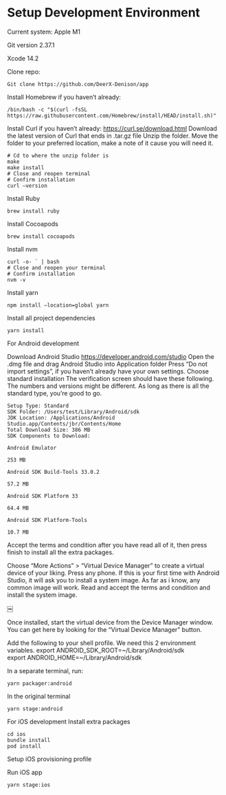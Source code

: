# Setup Development Environment

Current system: Apple M1

Git version 2.37.1

Xcode 14.2

Clone repo:

```
Git clone https://github.com/DeerX-Denison/app
```

Install Homebrew if you haven’t already:

```
/bin/bash -c "$(curl -fsSL https://raw.githubusercontent.com/Homebrew/install/HEAD/install.sh)"
```

Install Curl if you haven’t already:
https://curl.se/download.html
Download the latest version of Curl that ends in .tar.gz file
Unzip the folder.
Move the folder to your preferred location, make a note of it cause you will need it.

```
# Cd to where the unzip folder is
make
make install
# Close and reopen terminal
# Confirm installation
curl —version
```

Install Ruby

```
brew install ruby
```

Install Cocoapods

```
brew install cocoapods
```

Install nvm

```
curl -o- ` | bash
# Close and reopen your terminal
# Confirm installation
nvm -v
```

Install yarn

```
npm install —location=global yarn
```

Install all project dependencies

```
yarn install
```

For Android development

Download Android Studio
https://developer.android.com/studio
Open the .dmg file and drag Android Studio into Application folder
Press “Do not import settings”, if you haven’t already have your own settings.
Choose standard installation
The verification screen should have these following. The numbers and versions might be different. As long as there is all the standard type, you’re good to go.

```
Setup Type: Standard
SDK Folder: /Users/test/Library/Android/sdk
JDK Location: /Applications/Android Studio.app/Contents/jbr/Contents/Home
Total Download Size: 386 MB
SDK Components to Download:

Android Emulator
  
253 MB

Android SDK Build-Tools 33.0.2
  
57.2 MB

Android SDK Platform 33
  
64.4 MB

Android SDK Platform-Tools
  
10.7 MB
```

Accept the terms and condition after you have read all of it, then press finish to install all the extra packages.

Choose “More Actions” > “Virtual Device Manager” to create a virtual device of your liking. Press any phone. If this is your first time with Android Studio, it will ask you to install a system image. As far as i know, any common image will work. Read and accept the terms and condition and install the system image.

￼

Once installed, start the virtual device from the Device Manager window. You can get here by looking for the “Virtual Device Manager” button.

Add the following to your shell profile. We need this 2 environment variables.
export ANDROID_SDK_ROOT=~/Library/Android/sdk  
export ANDROID_HOME=~/Library/Android/sdk

In a separate terminal, run:

```
yarn packager:android
```

In the original terminal

```
yarn stage:android
```

For iOS development
Install extra packages

```
cd ios
bundle install
pod install
```

Setup iOS provisioning profile

Run iOS app

```
yarn stage:ios
```

